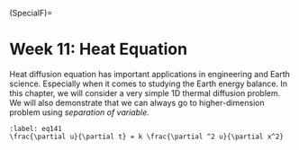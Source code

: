 (SpecialF)=
# Week 11:  Heat Equation  
Heat diffusion equation has important applications in engineering and Earth science. Especially when it comes to studying the Earth energy balance. In this chapter, we will consider a very simple 1D thermal diffusion problem. We will also demonstrate that we can always go to higher-dimension problem using _separation of variable_. 


```{math}
:label: eq141
\frac{\partial u}{\partial t} = k \frac{\partial ^2 u}{\partial x^2}
```

